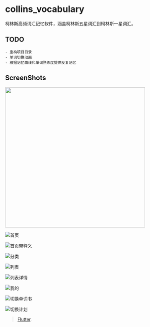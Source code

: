 # collins_vocabulary

柯林斯高频词汇记忆软件，涵盖柯林斯五星词汇到柯林斯一星词汇。

## TODO
    - 重构项目目录
    - 单词切换动画
    - 根据记忆曲线和单词熟练度提供反复记忆

## ScreenShots

<img src="./screenshots/2.png" width="450px"/>

![首页](./screenshots/1.png)

![首页带释义](./screenshots/2.png)

![分类](./screenshots/3.png)

![列表](./screenshots/4.png)

![列表详情](./screenshots/5.png)

![我的](./screenshots/6.png)

![切换单词书](./screenshots/7.png)

![切换计划](./screenshots/8.png)

> [Flutter](https://flutter.io/).
